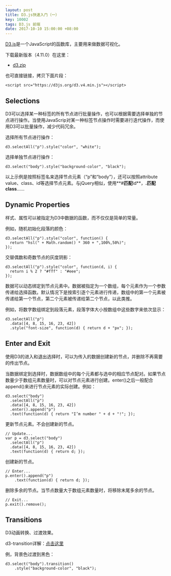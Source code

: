 ```yaml
---
layout: post
title: D3.js快速入门（一）
key: 10002
tags: D3.js 前端
date: 2017-10-10 15:00:00 +08:00
---
```


[D3.js](https://d3js.org/)是一个JavaScript的函数库，主要用来做数据可视化。

<!--more-->

下载最新版本（4.11.0）在这里：

*	[d3.zip](https://github.com/d3/d3/releases/download/v4.11.0/d3.zip)

也可直接链接，拷贝下面片段：

	<script src="https://d3js.org/d3.v4.min.js"></script>

## Selections

D3可以选择某一种标签的所有节点进行批量操作，也可以根据需要选择单独的节点进行操作。当使用JavaScrip对某一种标签节点操作时需要进行迭代操作，而使用D3可以批量操作，减少代码冗余。

选择所有节点进行操作：

	d3.selectAll("p").style("color", "white");

选择单独节点进行操作：

	d3.select("body").style("background-color", "black");

以上示例是按照标签名来选择节点元素（“p”和“body”），还可以按照attribute value、class、id等选择节点元素。与jQuery相似，使用**#**匹配**id**，**.**匹配**class**......

## Dynamic Properties

样式、属性可以被指定为D3中数据的函数，而不仅仅是简单的常量。

例如，随机初始化段落的颜色：

	d3.selectAll("p").style("color", function() {
	  return "hsl(" + Math.random() * 360 + ",100%,50%)";
	});

交替偶数和奇数节点的灰度阴影：

	d3.selectAll("p").style("color", function(d, i) {
	  return i % 2 ? "#fff" : "#eee";
	});	

数据可以动态绑定到节点元素中。数据被指定为一个数组，每个元素作为一个参数传递给选择函数。默认情况下是按索引逐个元素进行传递，数组中的第一个元素被传递给第一个节点，第二个元素被传递给第二个节点，以此类推。

例如，将数字数组绑定到段落元素，段落字体大小按数组中这些数字来依次显示：

	d3.selectAll("p")
	  .data([4, 8, 15, 16, 23, 42])
	  .style("font-size", function(d) { return d + "px"; });

## Enter and Exit

使用D3的进入和退出选择时，可以为传入的数据创建新的节点，并删除不再需要的传出节点。

当数据绑定到选择时，数据数组中的每个元素都与选中的相应节点配对。如果节点数量少于数组元素数量时，可以对节点元素进行创建。enter()之后一般配合append()来进行节点元素的实际创建。例如：

	d3.select("body")
	  .selectAll("p")
	  .data([4, 8, 15, 16, 23, 42])
	  .enter().append("p")
	  .text(function(d) { return "I’m number " + d + "!"; });

更新节点元素。不会创建新的节点。

	// Update...
	var p = d3.select("body")
	  .selectAll("p")
	  .data([4, 8, 15, 16, 23, 42])
	  .text(function(d) { return d; });

创建新的节点。

	// Enter...
	p.enter().append("p")
		.text(function(d) { return d; });

删除多余的节点。当节点数量大于数组元素数量时，将移除末尾多余的节点。
	
	// Exit...
	p.exit().remove();

## Transitions

D3动画转换、过渡效果。

d3-transition详解：[点击这里](https://github.com/d3/d3-transition)

例，背景色过渡到黑色：

	d3.select("body").transition()
    	.style("background-color", "black");